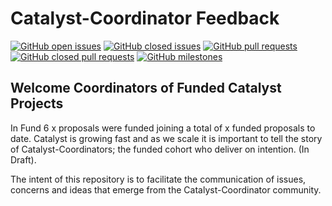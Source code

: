 # Catalyst-Coordinator Feedback

[![GitHub open issues](https://img.shields.io/github/issues/Catalyst-Coordinator/Feedback?style=flat-square)](https://github.com/Catalyst-Coordinator/Feedback/issues)
[![GitHub closed issues](https://img.shields.io/github/issues-closed-raw/Catalyst-Coordinator/Feedback?style=flat-square)](https://github.com/Catalyst-Coordinator/Feedback/issues?q=is%3Aissue+is%3Aclosed)
[![GitHub pull requests](https://img.shields.io/github/issues-pr/Catalyst-Coordinator/Feedback)](https://github.com/Catalyst-Coordinator/Feedback/pulls)
[![GitHub closed pull requests](https://img.shields.io/github/issues-pr-closed/Catalyst-Coordinator/Feedback)](https://github.com/Catalyst-Coordinator/Feedback)
[![GitHub milestones](https://img.shields.io/github/milestones/open/Catalyst-Coordinator/Feedback?style=flat-square)](https://github.com/Catalyst-Coordinator/Feedback)

## Welcome Coordinators of Funded Catalyst Projects

In Fund 6 x proposals were funded joining a total of x funded proposals to date. Catalyst is growing fast and as we scale it is important to tell the story of Catalyst-Coordinators; the funded cohort who deliver on intention. (In Draft).

The intent of this repository is to facilitate the communication of issues, concerns and ideas that emerge from the Catalyst-Coordinator community.







